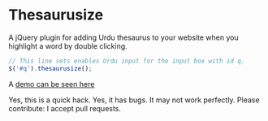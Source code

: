 # Thesaurusize
A jQuery plugin for adding Urdu thesaurus to your website when you highlight a word by double clicking. 

```javascript
// This line sets enables Urdu input for the input box with id q.
$('#q').thesaurusize();
```
A [demo can be seen here](http://awaisathar.github.io/thesaurusize)

Yes, this is a quick hack. Yes, it has bugs. It may not work perfectly. Please contribute: I accept pull requests.
